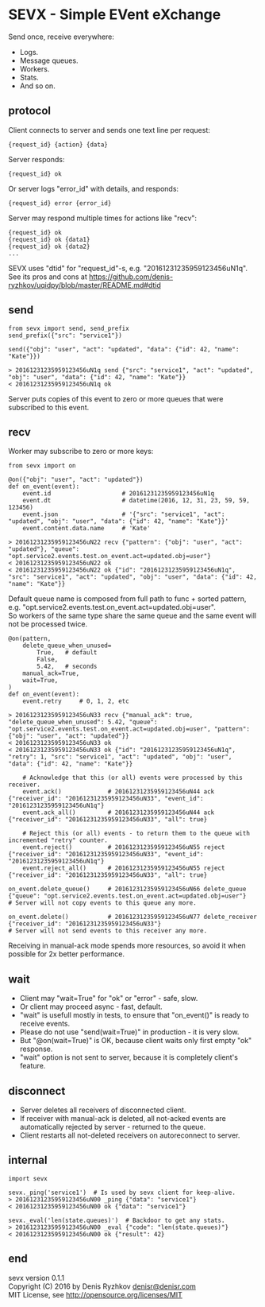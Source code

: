 SEVX - Simple EVent eXchange
============================

Send once, receive everywhere:
* Logs.
* Message queues.
* Workers.
* Stats.
* And so on.

protocol
--------

Client connects to server and sends one text line per request:

    {request_id} {action} {data}

Server responds:

    {request_id} ok 

Or server logs "error_id" with details, and responds:

    {request_id} error {error_id}

Server may respond multiple times for actions like "recv":

    {request_id} ok 
    {request_id} ok {data1}
    {request_id} ok {data2}
    ...

SEVX uses "dtid" for "request_id"-s, e.g. "20161231235959123456uN1q".  
See its pros and cons at https://github.com/denis-ryzhkov/uqidpy/blob/master/README.md#dtid

send
----

    from sevx import send, send_prefix
    send_prefix({"src": "service1"})

    send({"obj": "user", "act": "updated", "data": {"id": 42, "name": "Kate"}})

    > 20161231235959123456uN1q send {"src": "service1", "act": "updated", "obj": "user", "data": {"id": 42, "name": "Kate"}}
    < 20161231235959123456uN1q ok 

Server puts copies of this event to zero or more queues that were subscribed to this event.

recv
----

Worker may subscribe to zero or more keys:

    from sevx import on

    @on({"obj": "user", "act": "updated"})
    def on_event(event):
        event.id                    # 20161231235959123456uN1q
        event.dt                    # datetime(2016, 12, 31, 23, 59, 59, 123456)
        event.json                  # '{"src": "service1", "act": "updated", "obj": "user", "data": {"id": 42, "name": "Kate"}}'
        event.content.data.name     # 'Kate'

    > 20161231235959123456uN22 recv {"pattern": {"obj": "user", "act": "updated"}, "queue": "opt.service2.events.test.on_event.act=updated.obj=user"}
    < 20161231235959123456uN22 ok
    < 20161231235959123456uN22 ok {"id": "20161231235959123456uN1q", "src": "service1", "act": "updated", "obj": "user", "data": {"id": 42, "name": "Kate"}}

Default queue name is composed from full path to func + sorted pattern,  
e.g. "opt.service2.events.test.on_event.act=updated.obj=user".  
So workers of the same type share the same queue and the same event will not be processed twice.

    @on(pattern,
        delete_queue_when_unused=
            True,   # default
            False,
            5.42,   # seconds
        manual_ack=True,
        wait=True,
    )
    def on_event(event):
        event.retry     # 0, 1, 2, etc

    > 20161231235959123456uN33 recv {"manual_ack": true, "delete_queue_when_unused": 5.42, "queue": "opt.service2.events.test.on_event.act=updated.obj=user", "pattern": {"obj": "user", "act": "updated"}}
    < 20161231235959123456uN33 ok 
    < 20161231235959123456uN33 ok {"id": "20161231235959123456uN1q", "retry": 1, "src": "service1", "act": "updated", "obj": "user", "data": {"id": 42, "name": "Kate"}}

        # Acknowledge that this (or all) events were processed by this receiver.
        event.ack()             # 20161231235959123456uN44 ack {"receiver_id": "20161231235959123456uN33", "event_id": "20161231235959123456uN1q"}
        event.ack_all()         # 20161231235959123456uN44 ack {"receiver_id": "20161231235959123456uN33", "all": true}

        # Reject this (or all) events - to return them to the queue with incremented "retry" counter.
        event.reject()          # 20161231235959123456uN55 reject {"receiver_id": "20161231235959123456uN33", "event_id": "20161231235959123456uN1q"}
        event.reject_all()      # 20161231235959123456uN55 reject {"receiver_id": "20161231235959123456uN33", "all": true}

    on_event.delete_queue()     # 20161231235959123456uN66 delete_queue {"queue": "opt.service2.events.test.on_event.act=updated.obj=user"}
    # Server will not copy events to this queue any more.

    on_event.delete()           # 20161231235959123456uN77 delete_receiver {"receiver_id": "20161231235959123456uN33"}
    # Server will not send events to this receiver any more.

Receiving in manual-ack mode spends more resources, so avoid it when possible for 2x better performance.

wait
----

* Client may "wait=True" for "ok" or "error" - safe, slow.
* Or client may proceed async - fast, default.
* "wait" is usefull mostly in tests, to ensure that "on_event()" is ready to receive events.
* Please do not use "send(wait=True)" in production - it is very slow.
* But "@on(wait=True)" is OK, because client waits only first empty "ok" response.
* "wait" option is not sent to server, because it is completely client's feature.

disconnect
----------

* Server deletes all receivers of disconnected client.
* If receiver with manual-ack is deleted, all not-acked events are automatically rejected by server - returned to the queue.
* Client restarts all not-deleted receivers on autoreconnect to server.

internal
--------

    import sevx

    sevx._ping('service1')  # Is used by sevx client for keep-alive.
    > 20161231235959123456uN00 _ping {"data": "service1"}
    < 20161231235959123456uN00 ok {"data": "service1"}

    sevx._eval('len(state.queues)')  # Backdoor to get any stats.
    > 20161231235959123456uN00 _eval {"code": "len(state.queues)"}
    < 20161231235959123456uN00 ok {"result": 42}

end
---

sevx version 0.1.1  
Copyright (C) 2016 by Denis Ryzhkov <denisr@denisr.com>  
MIT License, see http://opensource.org/licenses/MIT
